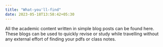 ```yaml
---
title: "What-you'll-find"
date: 2023-05-18T13:58:42+05:30
---
```

All the academic content written in simple blog posts can be found here. 
These blogs can be used to quickly revise or study while travelling without any external effort of finding your pdfs or class notes.
